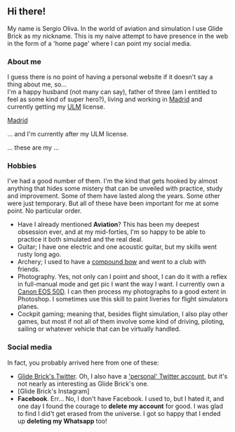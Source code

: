 ## Hi there!

My name is Sergio Oliva. In the world of aviation and simulation I use Glide Brick as my nickname.
This is my naive attempt to have presence in the web in the form of a 'home page' where I can point my social media.

### About me  
I guess there is no point of having a personal website if it doesn't say a thing about me, so...  
I'm a happy husband (not many can say), father of three (am I entitled to feel as some kind of super hero?), living and working in [Madrid](https://goo.gl/maps/fJrff5frWsmPysM16) and currently getting my [ULM](https://en.wikipedia.org/wiki/Tecnam_P2002_Sierra) license.

<a href="goo.gl/maps/fJrff5frWsmPysM16" target="_blank">Madrid</a>



... and I'm currently after my ULM license. 

... these are my ...  

### Hobbies  

I've had a good number of them. I'm the kind that gets hooked by almost anything that hides some mistery that can be unveiled with practice, study and improvement. Some of them have lasted along the years. Some other were just temporary. But all of these have been important for me at some point.  No particular order.

- Have I already mentioned **Aviation**? This has been my deepest obsession ever, and at my mid-forties, I'm so happy to be able to practice it both simulated and the real deal.
- Guitar; I have one electric and one acoustic guitar, but my skills went rusty long ago.  
- Archery; I used to have a [compound bow](https://en.wikipedia.org/wiki/Compound_bow) and went to a club with friends.
- Photography. Yes, not only can I point and shoot, I can do it with a reflex in full-manual mode and get pic I want the way I want. I currently own a [Canon EOS 50D](https://en.wikipedia.org/wiki/Canon_EOS_50D). I can then process my photographs to a good extent in Photoshop. I sometimes use this skill to paint liveries for flight simulators planes.
- Cockpit gaming; meaning that, besides flight simulation, I also play other games, but most if not all of them involve some kind of driving, piloting, sailing or whatever vehicle that can be virtually handled.

### Social media  

In fact, you probably arrived here from one of these:

- [Glide Brick's Twitter](https://twitter.com/GlideBrick). Oh, I also have a ['personal' Twitter account](https://twitter.com/serolrom), but it's not nearly as interesting as Glide Brick's one.
- [Glide Brick's Instagram]
- **Facebook**. Err... No, I don't have Facebook. I used to, but I hated it, and one day I found the courage to **delete my account** for good. I was glad to find I did't get erased from the universe. I got so happy that I ended up **deleting my Whatsapp** too!


